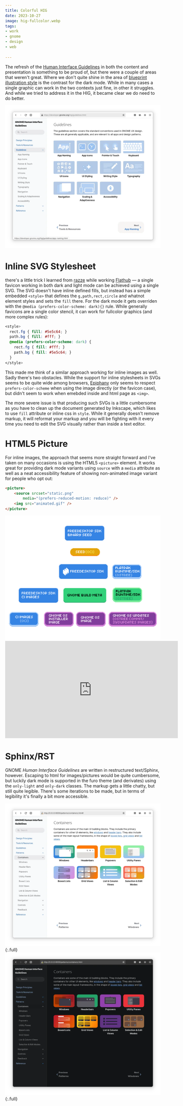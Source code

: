 ```yaml
---
title: Colorful HIG
date: 2023-10-27
image: hig-fullcolor.webp
tags:
- work
- gnome
- design
- web

---
```


The refresh of the [Human Interface Guidelines](https://developer.gnome.org/hig) in both the content and presentation is something to be proud of, but there were a couple of areas that weren't great. Where we don't quite shine in the area of [blueprint illustration style](https://gitlab.gnome.org/Teams/Design/app-illustrations/-/blob/master/README.md?ref_type=heads) is the contrast for the dark mode. While in many cases a single graphic can work in the two contexts just fine, in other it struggles. And while we tried to address it in the HIG, it became clear we do need to do better.

![Low contrast for HIG blueprint illustrations](hig-contrast.webp)

# Inline SVG Stylesheet

there's a little trick I learned from [razze](https://osna.social/@razze) while working [Flathub](https://flathub.org) &mdash; a single favicon working in both dark and light mode can be achieved using a single SVG. The SVG doesn't have inline defined fills, but instead has a simple embedded `<style>` that defines the `g,path,rect,circle` and whatnot element styles and sets the `fill` there. For the dark mode it gets overriden with the `@media (prefers-color-scheme: dark){}` rule. While generally favicons are a single color stencil, it can work for fullcolor graphics (and more complex rules): 

```css
<style>
  rect.fg { fill: #5e5c64; }
  path.bg { fill: #fff; }
  @media (prefers-color-scheme: dark) {
    rect.fg { fill: #fff; } 
    path.bg { fill: #5e5c64; }
  }
</style>
```

This made me think of a similar approach working for inline images as well. Sadly there's two obstacles. While the support for inline stylesheets in SVGs seems to be quite wide among browsers, [Epiphany](https://wiki.gnome.org/Apps/Web) only seems to respect `prefers-color-scheme` when using the image directly (or the favicon case), but didn't seem to work when emebded inside and html page as `<img>`.

The more severe issue is that producing such SVGs is a little cumbersome as you have to clean up the document generated by Inkscape, which likes to use `fill` attribute or inline css in `style`. While it generally doesn't remove markup, it will reformat your markup and you will be fighting with it every time you need to edit the SVG visually rather than inside a text editor. 

# HTML5 Picture

For inline images, the approach that seems more straight forward and I've taken on many occasions is using the HTML5 `<picture>` element. It works great for providing dark mode variants using `source` with a `media` attribute as well as a neat accessibility feature of showing non-animated image variant for people who opt out:

```html
<picture>
    <source srcset="static.png" 
        media="(prefers-reduced-motion: reduce)" />
    <img src="animated.gif" />
</picture>
```
<picture>
    <source srcset="fdosdk-dia.png" media="(prefers-reduced-motion: reduce)" />
    <img src="fdosdk-dia.gif" />
</picture>

<!-- vimeo is a racket
<div style="padding:75% 0 0 0;position:relative;"><iframe src="https://player.vimeo.com/video/878724389?h=a5216f4b20&amp;badge=0&amp;autopause=0&amp;quality_selector=1&amp;player_id=0&amp;app_id=58479" frameborder="0" allow="autoplay; fullscreen; picture-in-picture" style="position:absolute;top:0;left:0;width:100%;height:100%;" title="prefers-reduced-motion"></iframe></div><script src="https://player.vimeo.com/api/player.js"></script>
-->

<iframe width="560" height="315" src="https://www.youtube.com/embed/KflnciWB6-c?si=7iR1SuiHF_s48Uih" title="YouTube video player" frameborder="0" allow="accelerometer; autoplay; clipboard-write; encrypted-media; gyroscope; picture-in-picture; web-share" referrerpolicy="strict-origin-when-cross-origin" allowfullscreen></iframe>

# Sphinx/RST

GNOME *Human Interface Guidelines* are written in restructured text/Sphinx, however. Escaping to html for images/pictures would be quite cumbersome, but luckily dark mode is supported in the furo theme (and derivates) using the `only-light` and `only-dark` classes. The markup gets a little chatty, but still quite legible. There's some iterations to be made, but in terms of legibility it's finally a bit more accessible.

![New HIG light](hig-fullcolor.webp){:.full}
![New HIG dark](hig-fullcolor-dark.webp){:.full}
